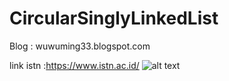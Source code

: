 # CircularSinglyLinkedList
Blog : wuwuming33.blogspot.com

link istn :https://www.istn.ac.id/
![alt text](https://www.istn.ac.id/wp-content/uploads/2016/11/istn.png)
